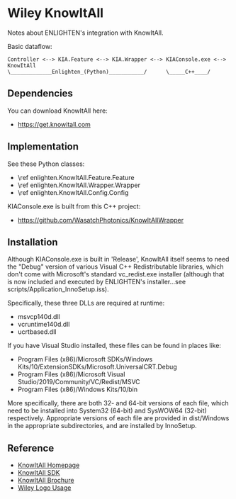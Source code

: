 # Wiley KnowItAll 

Notes about ENLIGHTEN's integration with KnowItAll.

Basic dataflow:

    Controller <--> KIA.Feature <--> KIA.Wrapper <--> KIAConsole.exe <--> KnowItAll
    \_____________Enlighten_(Python)___________/      \_____C++____/

## Dependencies

You can download KnowItAll here:

- https://get.knowitall.com

## Implementation

See these Python classes:

- \ref enlighten.KnowItAll.Feature.Feature
- \ref enlighten.KnowItAll.Wrapper.Wrapper
- \ref enlighten.KnowItAll.Config.Config

KIAConsole.exe is built from this C++ project: 

- https://github.com/WasatchPhotonics/KnowItAllWrapper

## Installation

Although KIAConsole.exe is built in 'Release', KnowItAll itself seems to need the 
"Debug" version of various Visual C++ Redistributable libraries, which don't come
with Microsoft's standard vc\_redist.exe installer (although that is now included
and executed by ENLIGHTEN's installer...see scripts/Application\_InnoSetup.iss).

Specifically, these three DLLs are required at runtime:

- msvcp140d.dll
- vcruntime140d.dll
- ucrtbased.dll

If you have Visual Studio installed, these files can be found in places like:

- Program Files (x86)/Microsoft SDKs/Windows Kits/10/ExtensionSDKs/Microsoft.UniversalCRT.Debug
- Program Files (x86)/Microsoft Visual Studio/2019/Community/VC/Redist/MSVC
- Program Files (x86)/Windows Kits/10/bin

More specifically, there are both 32- and 64-bit versions of each file, which
need to be installed into System32 (64-bit) and SysWOW64 (32-bit) respectively.
Appropriate versions of each file are provided in dist/Windows in the appropriate
subdirectories, and are installed by InnoSetup.

## Reference

- [KnowItAll Homepage](https://sciencesolutions.wiley.com/knowitall-spectroscopy-software/)
- [KnowItAll SDK](https://sciencesolutions.wiley.com/knowitall-sdk/)
- [KnowItAll Brochure](https://sciencesolutions.wiley.com/wp-content/uploads/2021/10/210413-Wiley_KnowItAll_Software_Spectroscopy_Edition_Brochure.pdf)
- [Wiley Logo Usage](https://www.wiley.com/en-us/thewileylogo)

